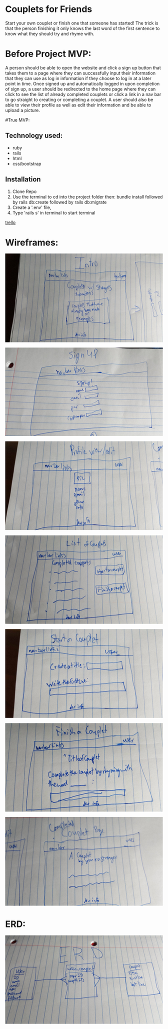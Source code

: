 # Couplets for Friends

Start your own couplet or finish one that someone has started! The trick is that the person finishing it only knows the last word of the first sentence to know what they should try and rhyme with.  

# Before Project MVP:

A person should be able to open the website and click a sign up button that takes them to a page where they can successfully input their information that they can use as log in information if they choose to log in at a later point in time.  Once signed up and automatically logged in upon completion of sign up, a user should be redirected to the home page where they can click to see the list of already completed couplets or click a link in a nav bar to go straight to creating or completing a couplet.  A user should also be able to view their profile as well as edit their information and be able to upload a picture.

#True MVP:



## Technology used:
 - ruby
 - rails
 - html
 - css/bootstrap

## Installation
  1. Clone Repo
  2. Use the terminal to cd into the project folder then: bundle install followed by rails db:create followed by rails db:migrate
  3. Create a '.env' file,
  4. Type 'rails s' in terminal to start terminal

[trello](https://trello.com/b/3JB6dJma/wdi-sm-43-project-1)

# Wireframes:

![Index](assets/Index.jpg)

![Signup](assets/Signup.jpg)

![Profile](assets/Profile.jpg)

![Couplet List](assets/List_couplets.jpg)

![Start a couplet](assets/Start_couplet.jpg)

![Complete a couplet](assets/Finish_couplet.jpg)

![Completed](assets/Completed_Couplet.jpg)

# ERD:

![ERD](assets/ERD.jpg)
